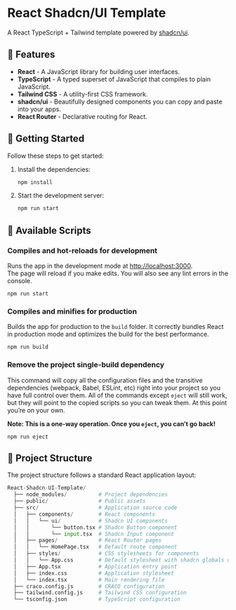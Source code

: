 # React Shadcn/UI Template

A React TypeScript + Tailwind template powered by [shadcn/ui](https://ui.shadcn.com/).

## 🎉 Features

- **React** - A JavaScript library for building user interfaces.
- **TypeScript** - A typed superset of JavaScript that compiles to plain JavaScript.
- **Tailwind CSS** - A utility-first CSS framework.
- **shadcn/ui** - Beautifully designed components you can copy and paste into your apps.
- **React Router** - Declarative routing for React.

## 🚀 Getting Started
Follow these steps to get started: 
1. Install the dependencies:

    ```bash
    npm install
    ```

2. Start the development server:

    ```bash
    npm run start
    ```

## 📜 Available Scripts
### Compiles and hot-reloads for development
Runs the app in the development mode at [http://localhost:3000](http://localhost:3000).\
The page will reload if you make edits. You will also see any lint errors in the console.
```
npm run start
```

### Compiles and minifies for production
Builds the app for production to the `build` folder. It correctly bundles React in production mode and optimizes the build for the best performance.
```
npm run build
```

### Remove the project single-build dependency
This command will copy all the configuration files and the transitive dependencies (webpack, Babel, ESLint, etc) right into your project so you have full control over them. All of the commands except `eject` will still work, but they will point to the copied scripts so you can tweak them. At this point you’re on your own.

**Note: This is a one-way operation. Once you `eject`, you can’t go back!**
```
npm run eject
```

## 📂 Project Structure

The project structure follows a standard React application layout:

```python
React-Shadcn-UI-Template/
  ├── node_modules/          # Project dependencies
  ├── public/                # Public assets
  ├── src/                   # Application source code
  │   ├── components/        # React components
  │   │   └── ui/            # Shadcn UI components
  │   │       └── button.tsx # Shadcn Button component
  │   │       └── input.tsx  # Shadcn Input component
  │   ├── pages/             # React Router pages
  │   │   └── HomePage.tsx   # Default route component
  │   ├── styles/            # CSS stylesheets for components
  │   │   └── App.css        # Default stylesheet with shadcn globals declared
  │   ├── App.tsx            # Application entry point
  │   ├── index.css          # Application stylesheet
  │   └── index.tsx          # Main rendering file
  ├── craco.config.js        # CRACO configuration
  ├── tailwind.config.js     # Tailwind CSS configuration
  └── tsconfig.json          # TypeScript configuration
```

 
